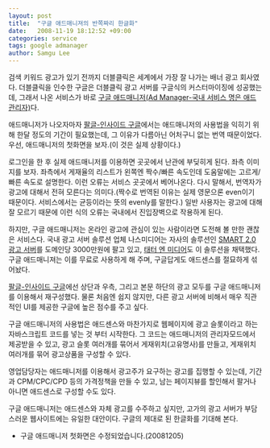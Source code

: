 ```yaml
---
layout: post
title:  "구글 애드매니져의 반쪽짜리 한글화"
date:   2008-11-19 18:12:52 +09:00
categories: service
tags: google admanager
author: Samgu Lee
---
```

검색 키워드 광고가 있기 전까지 더블클릭은 세계에서 가장 잘 나가는 배너 광고 회사였다. 더블클릭을 인수한 구글은 더블클릭 광고 서버를 구글식의 커스터마이징에 성공했는데, 그래서 나온 서비스가 바로 [구글 애드매니저(Ad Manager-국내 서비스 명은 애드 관리자)](http://www.google.com/admanager)다.

애드매니저가 나오자마자 [팔글-인사이드 구글](https://palgle.com)에서는 애드매니저의 사용법을 익히기 위해 한달 정도의 기간이 필요했는데, 그 이유가 다름아닌 어처구니 없는 번역 때문이었다. 우선, 애드매니저의 첫화면을 보자.(이 것은 실제 상황이다.)

로그인을 한 후 실제 애드매니저를 이용하면 곳곳에서 난관에 부딪히게 된다. 좌측 이미지를 보자. 좌측에서 게재율의 리스트가 왼쪽엔 짝수/빠른 속도인데 도움말에는 고르게/빠른 속도로 설명한다. 이런 오류는 서비스 곳곳에서 베어나온다. 다시 말해서, 번역자가 광고에 대해서 전혀 모른다는 의미다.(짝수로 번역된 이유는 실제 영문으론 even이기 때문이다. 서비스에서는 균등이라는 뜻의 evenly를 말한다.) 일반 사용자는 광고에 대해 잘 모르기 때문에 이런 식의 오류는 국내에서 진입장벽으로 작용하게 된다.

하지만, 구글 애드매니저는 온라인 광고에 관심이 있는 사람이라면 도전해 볼 만한 괜찮은 서비스다. 국내 광고 서버 솔루션 업체 나스미디어는 자사의 솔루션인 [SMART 2.0 광고 서버](http://www.nasmedia.co.kr/solution/sales2_kor.asp)를 도메인당 3000만원에 팔고 있고, [태터 엔 미디어](http://www.tattermedia.com/)도 이 솔루션을 채택했다. 구글 애드매니져는 이를 무료로 사용하게 해 주며, 구글답게도 애드센스를 절묘하게 섞어놨다.

[팔글-인사이드 구글](https://palgle.com)에선 상단과 우측, 그리고 본문 하단의 광고 모두를 구글 애드매니저를 이용해서 재구성했다. 물론 처음엔 쉽지 않지만, 다른 광고 서버에 비해서 매우 직관적인 UI를 제공한 구글에 높은 점수를 주고 싶다.

구글 애드매니저의 사용법은 애드센스와 마찬가지로 웹페이지에 광고 슬롯이라고 하는 자바스크립트 코드를 넣는 것 부터 시작한다. 그 코드는 애드매니저의 관리자모드에서 제공받을 수 있고, 광고 슬롯 여러개를 묶어서 게재위치(고유명사)를 만들고, 게재위치 여러개를 묶어 광고상품을 구성할 수 있다.

영업담당자는 애드매니저를 이용해서 광고주가 요구하는 광고를 집행할 수 있는데, 기간과 CPM/CPC/CPD 등의 가격정책을 만들 수 있고, 남는 페이지뷰를 할인해서 팔거나 아니면 애드센스로 구성할 수도 있다.

구글 애드매니저는 애드센스와 자체 광고를 수주하고 싶지만, 고가의 광고 서버가 부담스러운 웹사이트에는 유일한 대안이다. 구글의 제대로 된 한글화를 기대해 본다.

* 구글 애드매니저 첫화면은 수정되었습니다.(20081205)
